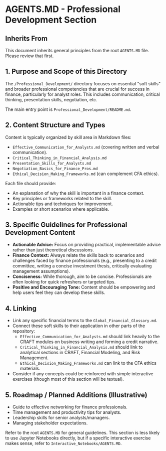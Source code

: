 # AGENTS.MD - Professional Development Section

## Inherits From
This document inherits general principles from the root `AGENTS.MD` file. Please review that first.

## 1. Purpose and Scope of this Directory
The `/Professional_Development/` directory focuses on essential "soft skills" and broader professional competencies that are crucial for success in finance, particularly for analyst roles. This includes communication, critical thinking, presentation skills, negotiation, etc.

The main entry point is `Professional_Development/README.md`.

## 2. Content Structure and Types
Content is typically organized by skill area in Markdown files:
*   `Effective_Communication_for_Analysts.md` (covering written and verbal communication).
*   `Critical_Thinking_in_Financial_Analysis.md`
*   `Presentation_Skills_for_Analysts.md`
*   `Negotiation_Basics_for_Finance_Pros.md`
*   `Ethical_Decision_Making_Frameworks.md` (can complement CFA ethics).

Each file should provide:
*   An explanation of why the skill is important in a finance context.
*   Key principles or frameworks related to the skill.
*   Actionable tips and techniques for improvement.
*   Examples or short scenarios where applicable.

## 3. Specific Guidelines for Professional Development Content
*   **Actionable Advice:** Focus on providing practical, implementable advice rather than just theoretical discussions.
*   **Finance Context:** Always relate the skills back to scenarios and challenges faced by finance professionals (e.g., presenting to a credit committee, writing a concise investment thesis, critically evaluating management assumptions).
*   **Conciseness:** While thorough, aim to be concise. Professionals are often looking for quick refreshers or targeted tips.
*   **Positive and Encouraging Tone:** Content should be empowering and help users feel they can develop these skills.

## 4. Linking
*   Link any specific financial terms to the `Global_Financial_Glossary.md`.
*   Connect these soft skills to their application in other parts of the repository:
    *   `Effective_Communication_for_Analysts.md` should link heavily to the CRAFT modules on business writing and forming a credit narrative.
    *   `Critical_Thinking_in_Financial_Analysis.md` should link to analytical sections in CRAFT, Financial Modeling, and Risk Management.
    *   `Ethical_Decision_Making_Frameworks.md` can link to the CFA ethics materials.
*   Consider if any concepts could be reinforced with simple interactive exercises (though most of this section will be textual).

## 5. Roadmap / Planned Additions (Illustrative)
*   Guide to effective networking for finance professionals.
*   Time management and productivity tips for analysts.
*   Leadership skills for senior analysts/managers.
*   Managing stakeholder expectations.

Refer to the root `AGENTS.MD` for general guidelines.
This section is less likely to use Jupyter Notebooks directly, but if a specific interactive exercise makes sense, refer to `Interactive_Notebooks/AGENTS.MD`.
